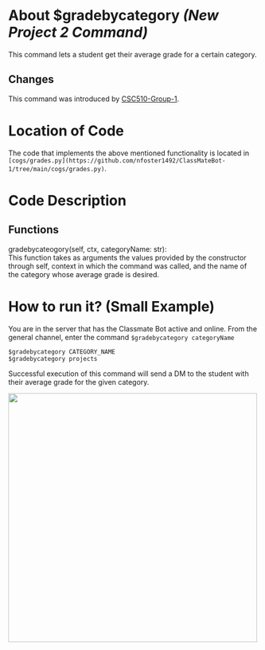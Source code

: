 # About $gradebycategory _(New Project 2 Command)_
 This command lets a student get their average grade for a certain category.

## Changes

This command was introduced by [CSC510-Group-1](https://github.com/nfoster1492/ClassMateBot-1/).

# Location of Code
The code that implements the above mentioned functionality is located in `[cogs/grades.py](https://github.com/nfoster1492/ClassMateBot-1/tree/main/cogs/grades.py)`.

# Code Description
## Functions
gradebycateogory(self, ctx, categoryName: str): <br>
This function takes as arguments the values provided by the constructor through self, context in which the command was called, and the name of the category whose average grade is desired.

# How to run it? (Small Example)
You are in the server that has the Classmate Bot active and online. From the general channel, enter the command `$gradebycategory categoryName`

```
$gradebycategory CATEGORY_NAME
$gradebycategory projects
```
Successful execution of this command will send a DM to the student with their average grade for the given category.

<img src="https://github.com/nfoster1492/ClassMateBot-1/blob/1453b81e4ad9fdc99b744fb35c859f2b0829e8b9/data/proj2media/gradebycategoryHelp.png" width="500">
